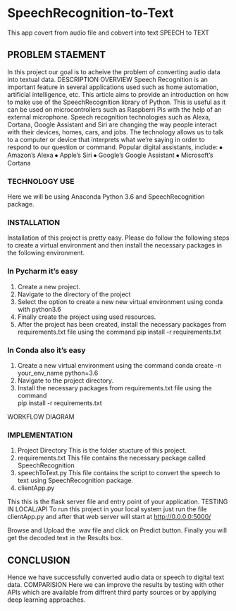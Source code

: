 # SpeechRecognition-to-Text
This app covert from audio file and cobvert into text
 SPEECH to TEXT

## PROBLEM STAEMENT
In this project our goal is to acheive the problem of converting audio data into textual data.
DESCRIPTION OVERVIEW
Speech Recognition is an important feature in several applications used such as home automation, artificial intelligence, etc. This article aims to provide an introduction on how to make use of the SpeechRecognition library of Python. This is useful as it can be used on microcontrollers such as Raspberri Pis with the help of an external microphone.
Speech recognition technologies such as Alexa, Cortana, Google Assistant and Siri are changing the way people interact with their devices, homes, cars, and jobs. The technology allows us to talk to a computer or device that interprets what we’re saying in order to respond to our question or command.
Popular digital assistants, include:
⦁	Amazon’s Alexa
⦁	Apple’s Siri
⦁	Google’s Google Assistant
⦁	Microsoft’s Cortana

### TECHNOLOGY USE
Here we will be using  Anaconda Python 3.6 and SpeechRecognition package.

### INSTALLATION
Installation of this project is pretty easy. Please do follow the following steps to create a virtual environment and then install the necessary packages in the following environment.

### In Pycharm it’s easy 

1. Create a new project.
2. Navigate to the directory of the project
3. Select the option to create a new new virtual environment using conda with python3.6
4. Finally create the project using used resources.
5. After the project has been created, install the necessary packages from requirements.txt file using the command pip install -r requirements.txt


### In Conda also it’s easy

1. Create a new virtual environment using the command
    conda create -n your_env_name python=3.6
2. Navigate to the project directory.
3. Install the necessary packages from requirements.txt file using the command         
pip install -r requirements.txt

WORKFLOW DIAGRAM
 










### IMPLEMENTATION
1. Project Directory
This is the folder stucture of this project.
2. requirements.txt
 This file contains the necessary package called SpeechRecognition
3. speechToText.py
This file contains the script to convert the speech to text using SpeechRecognition package.
4. clientApp.py


This this is the flask server file and entry point of your application.
TESTING IN LOCAL/API
To run this project in your local system just run the file clientApp.py and after that web server will start at http://0.0.0.0:5000/
 
Browse and Upload the .wav file and click on Predict button.
 Finally you will get the decoded text in the Results box.

## CONCLUSION

Hence we have successfully converted audio data or speech to digital text data.
COMPARISION
Here we can improve the results by testing with other APIs which are available from diffrent third party sources or by applying deep learning approaches.
